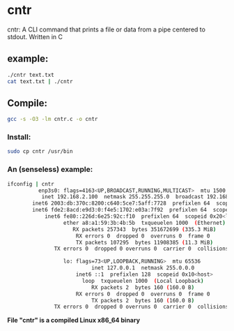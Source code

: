 # cntr
cntr: A CLI command that prints a file or data from a pipe centered to stdout. Written in C
## example:
```bash
./cntr text.txt
cat text.txt | ./cntr
```
## Compile:
```bash
gcc -s -O3 -lm cntr.c -o cntr
```
### Install:
```bash
sudo cp cntr /usr/bin
```
### An (senseless) example:
```bash
ifconfig | cntr
          enp3s0: flags=4163<UP,BROADCAST,RUNNING,MULTICAST>  mtu 1500
           inet 192.168.2.100  netmask 255.255.255.0  broadcast 192.168.2.255
        inet6 2003:db:370c:8200:c640:5ce7:5aff:7728  prefixlen 64  scopeid 0x0<global>
        inet6 fde2:8acd:e9d3:0:f4e5:1702:e03a:7f92  prefixlen 64  scopeid 0x0<global>
            inet6 fe80::226d:6e25:92c:f10  prefixlen 64  scopeid 0x20<link>
                  ether a8:a1:59:3b:4b:5b  txqueuelen 1000  (Ethernet)
                     RX packets 257343  bytes 351672699 (335.3 MiB)
                      RX errors 0  dropped 0  overruns 0  frame 0
                      TX packets 107295  bytes 11908385 (11.3 MiB)
               TX errors 0  dropped 0 overruns 0  carrier 0  collisions 0

                  lo: flags=73<UP,LOOPBACK,RUNNING>  mtu 65536
                           inet 127.0.0.1  netmask 255.0.0.0
                      inet6 ::1  prefixlen 128  scopeid 0x10<host>
                        loop  txqueuelen 1000  (Local Loopback)
                           RX packets 2  bytes 160 (160.0 B)
                      RX errors 0  dropped 0  overruns 0  frame 0
                           TX packets 2  bytes 160 (160.0 B)
               TX errors 0  dropped 0 overruns 0  carrier 0  collisions 0
```
**File "cntr" is a compiled Linux x86_64 binary**
